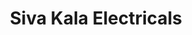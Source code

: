 ---
title: "Siva Kala Electricals"
url: /thiruvanathapuram/siva-kala-electricals/
shop: Eisenwaren
---